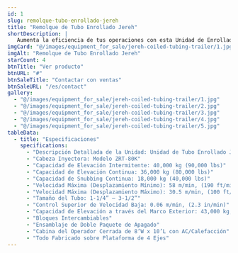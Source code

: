 ```yaml
---
id: 1
slug: remolque-tubo-enrollado-jereh
title: "Remolque de Tubo Enrollado Jereh"
shortDescription: |
   Aumenta la eficiencia de tus operaciones con esta Unidad de Enrollado de Tubería JEREH 2012. Su diseño robusto y versátil, junto con una capacidad de carga excepcional, la convierten en una herramienta indispensable para cualquier proyecto.
imgCard: "@/images/equipment_for_sale/jereh-coiled-tubing-trailer/1.jpg"
imgAlt: "Remolque de Tubo Enrollado Jereh"
starCount: 4
btnTitle: "Ver producto"
btnURL: "#"
btnSaleTitle: "Contactar con ventas"
btnSaleURL: "/es/contact"
gallery:
  - "@/images/equipment_for_sale/jereh-coiled-tubing-trailer/1.jpg"
  - "@/images/equipment_for_sale/jereh-coiled-tubing-trailer/2.jpg"
  - "@/images/equipment_for_sale/jereh-coiled-tubing-trailer/3.jpg"
  - "@/images/equipment_for_sale/jereh-coiled-tubing-trailer/4.jpg"
  - "@/images/equipment_for_sale/jereh-coiled-tubing-trailer/5.jpg"
tableData:
  - title: "Especificaciones"
    specifications:
      - "Descripción Detallada de la Unidad: Unidad de Tubo Enrollado JEREH 2012 Fabricada, 15,000’ Tubo Enrollado de 2”, Medidor de Hub – 829.8"
      - "Cabeza Inyectora: Modelo ZRT-80K"
      - "Capacidad de Elevación Intermitente: 40,000 kg (90,000 lbs)"
      - "Capacidad de Elevación Continua: 36,000 kg (80,000 lbs)"
      - "Capacidad de Snubbing Continua: 18,000 kg (40,000 lbs)"
      - "Velocidad Máxima (Desplazamiento Mínimo): 58 m/min, (190 ft/min)"
      - "Velocidad Máxima (Desplazamiento Máximo): 30.5 m/min, (100 ft/min)"
      - "Tamaño del Tubo: 1-1/4” – 3-1/2”"
      - "Control Superior de Velocidad Baja: 0.06 m/min, (2.3 in/min)"
      - "Capacidad de Elevación a través del Marco Exterior: 43,000 kg, (95,000 lbs)"
      - "Bloques Intercambiables"
      - "Ensamblaje de Doble Paquete de Apagado"
      - "Cabina del Operador Cerrada de 8’W x 10’L con AC/Calefacción"
      - "Todo Fabricado sobre Plataforma de 4 Ejes"
---
```

